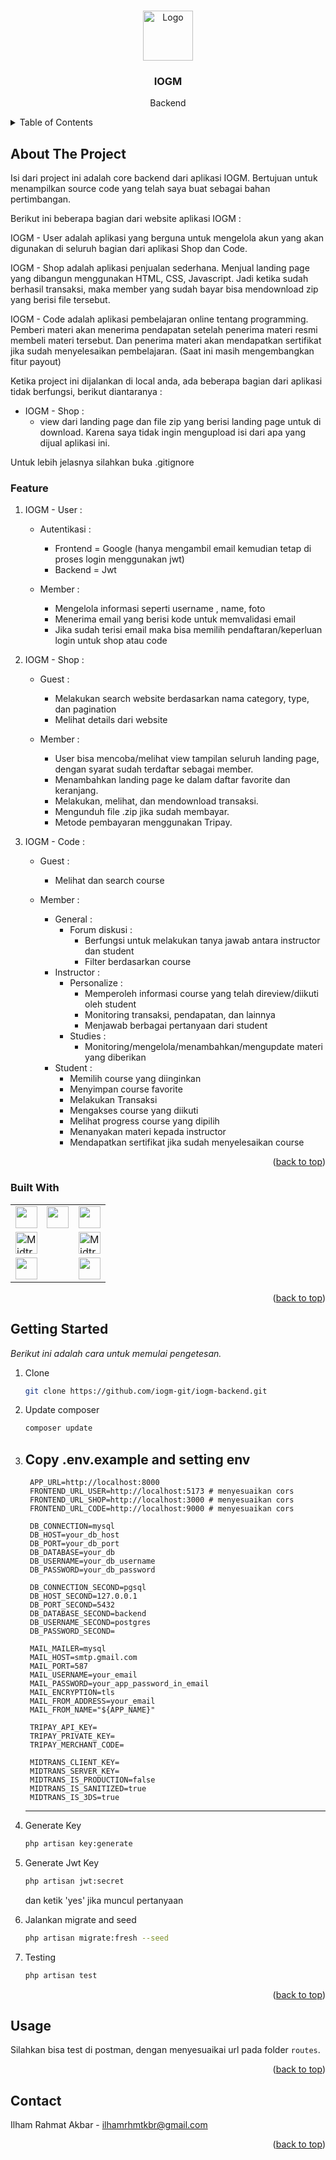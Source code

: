 <a name="readme-top"></a>

<!-- PROJECT LOGO -->
<br />
<div align="center">
    <img src="public/logo.svg" alt="Logo" width="80" height="80">
  </a>

  <h3 align="center">IOGM</h3>

  <p align="center">
    Backend
  </p>
</div>

<!-- TABLE OF CONTENTS -->
<details>
  <summary>Table of Contents</summary>
  <ol>
    <li>
      <a href="#about-the-project">About The Project</a>
      <ul>
        <li><a href="#feature">Feature</a></li>
        <li><a href="#built-with">Built With</a></li>
      </ul>
    </li>
    <li>
      <a href="#getting-started">Getting Started</a>
    </li>
    <li><a href="#usage">Usage</a></li>
    <li><a href="#contact">Contact</a></li>
  </ol>
</details>

<!-- ABOUT THE PROJECT -->

## About The Project

Isi dari project ini adalah core backend dari aplikasi IOGM. Bertujuan untuk menampilkan source code yang telah saya buat sebagai bahan pertimbangan. 
 
Berikut ini beberapa bagian dari website aplikasi IOGM : 

IOGM - User adalah aplikasi yang berguna untuk mengelola akun yang akan digunakan di seluruh bagian dari aplikasi Shop dan Code.

IOGM - Shop adalah aplikasi penjualan sederhana. Menjual landing page yang dibangun menggunakan HTML, CSS, Javascript. Jadi ketika sudah berhasil transaksi, maka member yang sudah bayar bisa mendownload zip yang berisi file tersebut.

IOGM - Code adalah aplikasi pembelajaran online tentang programming. Pemberi materi akan menerima pendapatan setelah penerima materi resmi membeli materi tersebut. Dan penerima materi akan mendapatkan sertifikat jika sudah menyelesaikan pembelajaran. (Saat ini masih mengembangkan fitur payout)

Ketika project ini dijalankan di local anda, ada beberapa bagian dari aplikasi tidak berfungsi, berikut diantaranya :
  - IOGM - Shop : 
    - view dari landing page dan file zip yang berisi landing page untuk di download. Karena saya tidak ingin mengupload isi dari apa yang dijual aplikasi ini.  

Untuk lebih jelasnya silahkan buka .gitignore

### Feature
1. IOGM - User :
    - Autentikasi : 
      - Frontend = Google (hanya mengambil email kemudian tetap di proses login menggunakan jwt)
      - Backend = Jwt
    
    - Member :
      - Mengelola informasi seperti username , name, foto
      - Menerima email yang berisi kode untuk memvalidasi email
      - Jika sudah terisi email maka bisa memilih pendaftaran/keperluan login untuk shop atau code

1. IOGM - Shop :
    - Guest :
      - Melakukan search website berdasarkan nama category, type, dan pagination
      - Melihat details dari website
      
    - Member :
      - User bisa mencoba/melihat view tampilan seluruh landing page, dengan syarat sudah terdaftar sebagai member.
      - Menambahkan landing page ke dalam daftar favorite dan keranjang.
      - Melakukan, melihat, dan mendownload transaksi.
      - Mengunduh file .zip jika sudah membayar.
      - Metode pembayaran menggunakan Tripay.

2. IOGM - Code :
    - Guest : 
      - Melihat dan search course

    - Member :
      - General :
        - Forum diskusi : 
          - Berfungsi untuk melakukan tanya jawab antara instructor dan student
          - Filter berdasarkan course
      - Instructor :
        - Personalize :
          - Memperoleh informasi course yang telah direview/diikuti oleh student
          - Monitoring transaksi, pendapatan, dan lainnya
          - Menjawab berbagai pertanyaan dari student
        - Studies :
          - Monitoring/mengelola/menambahkan/mengupdate materi yang diberikan
      - Student :
        - Memilih course yang diinginkan
        - Menyimpan course favorite
        - Melakukan Transaksi
        - Mengakses course yang diikuti
        - Melihat progress course yang dipilih
        - Menanyakan materi kepada instructor
        - Mendapatkan sertifikat jika sudah menyelesaikan course

<p align="right">(<a href="#readme-top">back to top</a>)</p>

### Built With

<table style="border-collapse: collapse;">
    <tr>
        <td style="border: none;">
            <div style="display: flex; align-items:center; gap: 15px;">
                <img src="https://laravel.com/img/logomark.min.svg" height=35>
                <img src="https://laravel.com/img/logotype.min.svg" height=35>
            </div>
        </td>
        <td style="border: none;">
            <img src="https://cdn-images-1.medium.com/v2/resize:fit:1200/1*XkmnsJ6Joa6EDFVGUw0tfA.png"
                height=35>
        </td>
    </tr>
    <tr>
        <td style="border: none;">
            <img src="https://midtrans.com/assets/img/logo.svg?v=1704870456" alt="Midtrans Logo" height=35>
        </td>
        <td style="border: none;">
            <img src="https://tripay.co.id/new-template/images/logo-dark.png" alt="Midtrans Logo" height=35>
        </td>
    </tr>
    <tr>
        <td style="border: none;">
            <img src="https://www.vectorlogo.zone/logos/postgresql/postgresql-ar21.png" height=35>
        </td>
        <td style="border: none;">
            <img src="https://www.vectorlogo.zone/logos/mysql/mysql-ar21.png" height=35>
        </td>
    </tr>
</table>

<p align="right">(<a href="#readme-top">back to top</a>)</p>

<!-- GETTING STARTED -->

## Getting Started

_Berikut ini adalah cara untuk memulai pengetesan._

1. Clone
   ```sh
   git clone https://github.com/iogm-git/iogm-backend.git
   ```
2. Update composer
   ```sh
   composer update
   ```
3. Copy .env.example and setting env
    ---
        APP_URL=http://localhost:8000
        FRONTEND_URL_USER=http://localhost:5173 # menyesuaikan cors
        FRONTEND_URL_SHOP=http://localhost:3000 # menyesuaikan cors
        FRONTEND_URL_CODE=http://localhost:9000 # menyesuaikan cors

        DB_CONNECTION=mysql
        DB_HOST=your_db_host
        DB_PORT=your_db_port
        DB_DATABASE=your_db
        DB_USERNAME=your_db_username
        DB_PASSWORD=your_db_password

        DB_CONNECTION_SECOND=pgsql
        DB_HOST_SECOND=127.0.0.1
        DB_PORT_SECOND=5432
        DB_DATABASE_SECOND=backend
        DB_USERNAME_SECOND=postgres
        DB_PASSWORD_SECOND=

        MAIL_MAILER=mysql
        MAIL_HOST=smtp.gmail.com
        MAIL_PORT=587
        MAIL_USERNAME=your_email
        MAIL_PASSWORD=your_app_password_in_email
        MAIL_ENCRYPTION=tls
        MAIL_FROM_ADDRESS=your_email
        MAIL_FROM_NAME="${APP_NAME}"

        TRIPAY_API_KEY=
        TRIPAY_PRIVATE_KEY=
        TRIPAY_MERCHANT_CODE=

        MIDTRANS_CLIENT_KEY=
        MIDTRANS_SERVER_KEY=
        MIDTRANS_IS_PRODUCTION=false
        MIDTRANS_IS_SANITIZED=true
        MIDTRANS_IS_3DS=true
    ---
4. Generate Key
   ```sh
   php artisan key:generate
   ```
5. Generate Jwt Key
   ```sh
   php artisan jwt:secret
   ```
   dan ketik 'yes' jika muncul pertanyaan

6. Jalankan migrate and seed
   ```sh
   php artisan migrate:fresh --seed
   ```
7. Testing
   ```sh
   php artisan test
   ```
<p align="right">(<a href="#readme-top">back to top</a>)</p>

<!-- USAGE EXAMPLES -->

## Usage

Silahkan bisa test di postman, dengan menyesuaikai url pada folder `routes`.

<p align="right">(<a href="#readme-top">back to top</a>)</p>

<!-- CONTACT -->

## Contact

Ilham Rahmat Akbar - ilhamrhmtkbr@gmail.com

<p align="right">(<a href="#readme-top">back to top</a>)</p>

